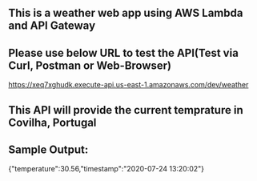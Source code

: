 ## This is a weather web app using AWS Lambda and API Gateway

## Please use below URL to test the API(Test via Curl, Postman or Web-Browser)
https://xeq7xghudk.execute-api.us-east-1.amazonaws.com/dev/weather

## This API will provide the current temprature in Covilha, Portugal


## Sample Output:
{"temperature":30.56,"timestamp":"2020-07-24 13:20:02"}



